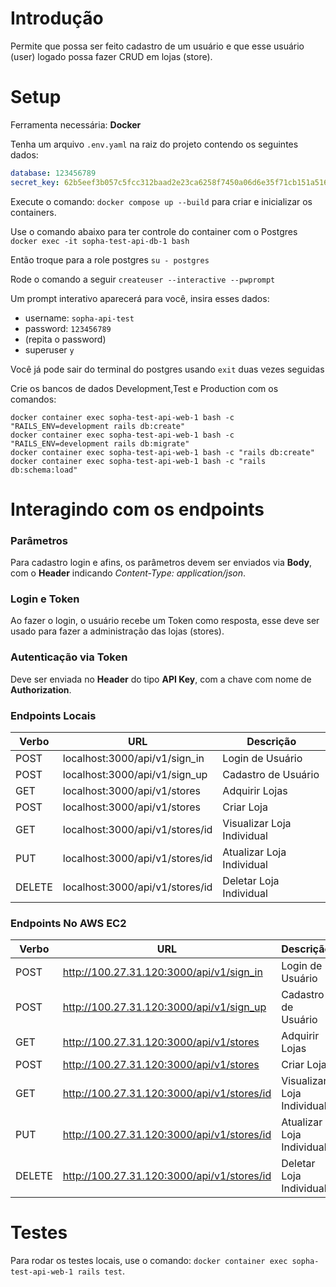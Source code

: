 
# Introdução

Permite que possa ser feito cadastro de um usuário e que esse usuário (user) logado possa fazer CRUD em lojas (store).

# Setup

Ferramenta necessária: **Docker**

Tenha um arquivo `.env.yaml` na raiz do projeto contendo os seguintes dados:
```yml
database: 123456789
secret_key: 62b5eef3b057c5fcc312baad2e23ca6258f7450a06d6e35f71cb151a516d520688c38bcc007b96e94c6e463d51ed47316948e365088a45a0534ff21dce33855a
```

Execute o comando: `docker compose up --build` para criar e inicializar os containers.

Use o comando abaixo para ter controle do container com o Postgres
`docker exec -it sopha-test-api-db-1 bash`

Então troque para a role postgres
`su - postgres`

Rode o comando a seguir
`createuser --interactive --pwprompt` 

Um prompt interativo aparecerá para você, insira esses dados:
- username: `sopha-api-test`
- password: `123456789`
- (repita o password)
- superuser `y`

Você já pode sair do terminal do postgres usando `exit` duas vezes seguidas

Crie os bancos de dados Development,Test e Production com os comandos: 
```
docker container exec sopha-test-api-web-1 bash -c "RAILS_ENV=development rails db:create"
docker container exec sopha-test-api-web-1 bash -c "RAILS_ENV=development rails db:migrate"
docker container exec sopha-test-api-web-1 bash -c "rails db:create"
docker container exec sopha-test-api-web-1 bash -c "rails db:schema:load"
```

# Interagindo com os endpoints
### Parâmetros

Para cadastro login e afins, os parâmetros devem ser enviados via **Body**, com o **Header** indicando *Content-Type: application/json*.

### Login e Token

Ao fazer o login, o usuário recebe um Token como resposta, esse deve ser usado para fazer a administração das lojas (stores).

### Autenticação via Token

Deve ser enviada no **Header** do tipo **API Key**, com a chave com nome de **Authorization**.

### Endpoints Locais

| Verbo  | URL                    | Descrição                  |
|--------|------------------------|----------------------------|
| POST    | localhost:3000/api/v1/sign_in | Login de Usuário           |
| POST   | localhost:3000/api/v1/sign_up | Cadastro de Usuário        |
| GET    | localhost:3000/api/v1/stores  | Adquirir Lojas             |
| POST   | localhost:3000/api/v1/stores  | Criar Loja                 |
| GET    | localhost:3000/api/v1/stores/id   | Visualizar Loja Individual |
| PUT    | localhost:3000/api/v1/stores/id   | Atualizar Loja Individual  |
| DELETE | localhost:3000/api/v1/stores/id   | Deletar Loja Individual    |

### Endpoints No AWS EC2

| Verbo  | URL                    | Descrição                  |
|--------|------------------------|----------------------------|
| POST    | http://100.27.31.120:3000/api/v1/sign_in | Login de Usuário           |
| POST   | http://100.27.31.120:3000/api/v1/sign_up | Cadastro de Usuário        |
| GET    | http://100.27.31.120:3000/api/v1/stores  | Adquirir Lojas             |
| POST   | http://100.27.31.120:3000/api/v1/stores  | Criar Loja                 |
| GET    | http://100.27.31.120:3000/api/v1/stores/id   | Visualizar Loja Individual |
| PUT    | http://100.27.31.120:3000/api/v1/stores/id   | Atualizar Loja Individual  |
| DELETE | http://100.27.31.120:3000/api/v1/stores/id   | Deletar Loja Individual    |

# Testes

Para rodar os testes locais, use o comando: `docker container exec sopha-test-api-web-1 rails test`.
